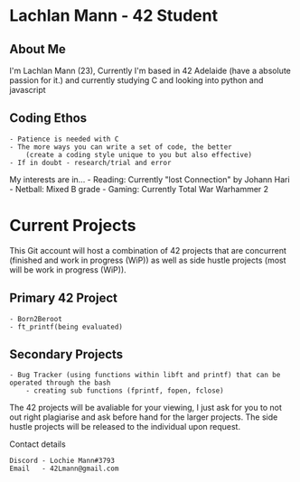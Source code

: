 # Lachlan Mann - 42 Student


## About Me

I'm Lachlan Mann (23), Currently I'm based in 42 Adelaide (have a absolute passion for it.) and currently studying C and looking into python and javascript

## Coding Ethos

    - Patience is needed with C
    - The more ways you can write a set of code, the better 
        (create a coding style unique to you but also effective)
    - If in doubt - research/trial and error

My interests are in...
    - Reading: Currently "lost Connection" by Johann Hari
    - Netball: Mixed B grade
    - Gaming: Currently Total War Warhammer 2
    
# Current Projects

This Git account will host a combination of 42 projects that are concurrent (finished and work in progress (WiP)) as well as side hustle projects (most will be work in progress (WiP)).

## Primary 42 Project
    - Born2Beroot
    - ft_printf(being evaluated)
    
## Secondary Projects
    - Bug Tracker (using functions within libft and printf) that can be operated through the bash
        - creating sub functions (fprintf, fopen, fclose)

The 42 projects will be avaliable for your viewing, I just ask for you to not out right plagiarise and ask before hand for the larger projects. The side hustle projects will be released to the individual upon request.

Contact details

    Discord - Lochie Mann#3793
    Email   - 42Lmann@gmail.com
<!---
42-LMann/42-LMann is a ✨ special ✨ repository because its `README.md` (this file) appears on your GitHub profile.
You can click the Preview link to take a look at your changes.
--->
